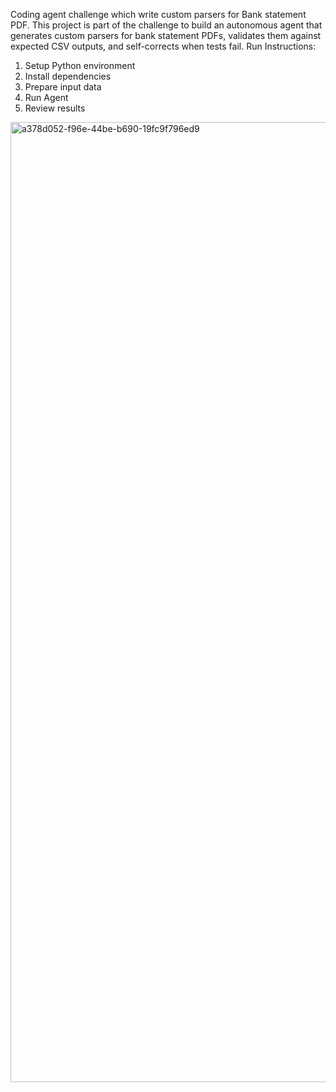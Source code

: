 Coding agent challenge which write custom parsers for Bank statement PDF.
This project is part of the challenge to build an autonomous agent that generates custom parsers for bank statement PDFs, validates them against expected CSV outputs, and self-corrects when tests fail.
Run Instructions:
1. Setup Python environment
2. Install dependencies
3. Prepare input data
4. Run Agent
5. Review results
<img width="1024" height="1536" alt="a378d052-f96e-44be-b690-19fc9f796ed9" src="https://github.com/user-attachments/assets/e68ff68b-1f00-469c-bd6b-3cc833b290c5" />
